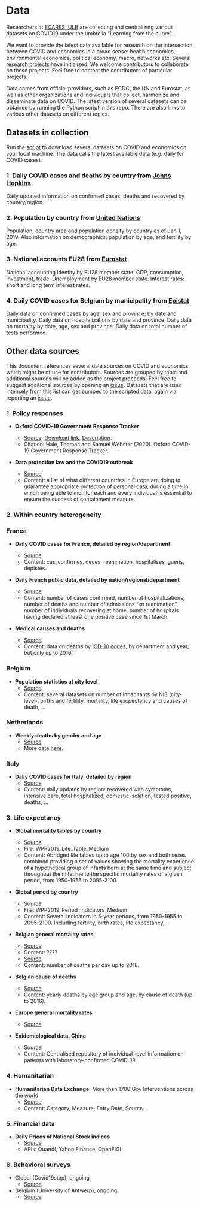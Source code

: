 # Data
Researchers at [ECARES, ULB](https://ecares.ulb.be) are collecting and centralizing various datasets on COVID19 under the umbrella "Learning from the curve".

We want to provide the latest data available for research on the intersection between COVID and economics in a broad sense: health economics, environmental economics, political economy, macro, networks etc. Several [research projects](https://github.com/Learning-from-the-curve/Projects) have initialized. We welcome contributors to collaborate on these projects. Feel free to contact the contributors of particular projects.

Data comes from official providors, such as ECDC, the UN and Eurostat, as well as other organizations and individuals that collect, harmonize and disseminate data on COVID.
The latest version of several datasets can be obtained by running the Python script in this repo. There are also links to various other datasets on different topics.


## Datasets in collection
Run the [script](https://github.com/Learning-from-the-curve/Data/blob/master/Get_data.ipynb) to download several datasets on COVID and economics on your local machine. 
The data calls the latest available data (e.g. daily for COVID cases).

### 1. Daily COVID cases and deaths by country from [Johns Hopkins](https://github.com/CSSEGISandData/COVID-19/tree/master/csse_covid_19_data/csse_covid_19_time_series) 
Daily updated information on confirmed cases, deaths and recovered by country/region.

### 2. Population by country from [United Nations](https://population.un.org/wpp/Download/Standard/CSV/) 
Population, country area and population density by country as of Jan 1, 2019.
Also information on demographics: population by age, and fertility by age.

### 3. National accounts EU28 from [Eurostat](https://ec.europa.eu/eurostat/web/population-demography-migration-projections/data/database) 
National accounting identity by EU28 member state: GDP, consumption, investment, trade.
Unemployment by EU28 member state.
Interest rates: short and long term interest rates.

### 4. Daily COVID cases for Belgium by municipality from [Epistat](https://epistat.wiv-isp.be/covid/)
Daily data on confirmed cases by age, sex and province; by date and municipality.
Daily data on hospitalizations by date and province.
Daily data on mortality by date, age, sex and province.
Daily data on total number of tests performed.



## Other data sources

This document references several data sources on COVID and economics, which might be of use for contributors.
Sources are grouped by topic and additional sources will be added as the project proceeds. 
Feel free to suggest additional sources by opening an [issue](https://github.com/Learning-from-the-curve/Data/issues).
Datasets that are used intensely from this list can get bumped to the scripted data, again via reporting an [issue](https://github.com/Learning-from-the-curve/Data/issues).

### 1. Policy responses
- **Oxford COVID-19 Government Response Tracker**
  - [Source](https://www.bsg.ox.ac.uk/research/research-projects/oxford-covid-19-government-response-tracker), [Download link](https://www.bsg.ox.ac.uk/sites/default/files/OxCGRT_Download_latest_data.xlsx), [Description](https://www.bsg.ox.ac.uk/sites/default/files/2020-03/BSG-WP-2020-031-v2.0.pdf).
  - Citation: Hale, Thomas and Samuel Webster (2020). Oxford COVID-19 Government Response Tracker.
  
- **Data protection law and the COVID19 outbreak**
  - [Source](https://lsts.research.vub.be/en/data-protection-law-and-the-covid-19-outbreak)
  - Content: a list of what different countries in Europe are doing to guarantee appropriate protection of personal data, during a time in which being able to monitor each and every individual is essential to ensure the success of containment measure. 


### 2. Within country heterogeneity
### France
-	**Daily COVID cases for France, detailed by region/department** 
    - [Source](https://github.com/opencovid19-fr/data/blob/master/README.en.md)
    - Content: cas_confirmes, deces, reanimation, hospitalises, gueris, depistes.
  
-	**Daily French public data, detailed by nation/regional/department**
    - [Source](https://geodes.santepubliquefrance.fr/#c=indicator&f=0&i=covid_hospit.hosp&s=2020-03-26&t=a01&view=map2) 
    - Content: number of cases confirmed, number of hospitalizations, number of deaths and number of admissions “en reanimation”, number of individuals recovering at home, number of hospitals having declared at least one positive case since 1st March.

-	**Medical causes and deaths**
    - [Source](https://www.cepidc.inserm.fr/causes-medicales-de-deces/interroger-les-donnees-de-mortalite)
    - Content: data on deaths by [ICD-10 codes](https://icd.who.int/browse10/2008/fr), by department and year, but only up to 2016.

### Belgium
- **Population statistics at city level** 
    - [Source](https://statbel.fgov.be/en/themes/population/structure-population)
    - Content: several datasets on number of inhabitants by NIS (city-level), births and fertility, mortality, life excpectancy and causes of death, ...


### Netherlands
- **Weekly deaths by gender and age**
    - [Source](https://opendata.cbs.nl/#/CBS/nl/dataset/70895ned/table?dl=35477)
    - More data [here](https://opendata.cbs.nl/portal.html?_la=nl&_catalog=CBS&tableId=70895ned&_theme=75).
 
 
### Italy
- **Daily COVID cases for Italy, detailed by region**
    - [Source](https://github.com/pcm-dpc/COVID-19/tree/master/dati-regioni)
    - Content: daily updates by region: recovered with symptoms, intensive care, total hospitalized, domestic isolation, tested positive, deaths, ...


### 3. Life expectancy
-	**Global mortality tables by country**
    - [Source](https://population.un.org/wpp/Download/Standard/CSV/)
    - File: WPP2019_Life_Table_Medium
    - Content: Abridged life tables up to age 100 by sex and both sexes combined providing a set of values showing the 
    mortality experience of a hypothetical group of infants born at the same time and subject throughout their lifetime 
    to the specific mortality rates of a given period, from 1950-1955 to 2095-2100.
    
-	**Global period by country**
    - [Source](https://population.un.org/wpp/Download/Standard/CSV/)
    - File: WPP2019_Period_Indicators_Medium
    - Content: Several indicators in 5-year periods, from 1950-1955 to 2095-2100. 
    Including fertility, birth rates, life expectancy, ...
    
-	**Belgian general mortality rates**
    - [Source](https://epistat.wiv-isp.be/momo/)
    - Content: ????
    - [Source](https://statbel.fgov.be/en/open-data/number-deaths-day)
    - Content: number of deaths per day up to 2018.
  
-	**Belgian cause of deaths**
    - [Source](https://statbel.fgov.be/en/themes/population/mortality-life-expectancy-and-causes-death/causes-death#figures)
    - Content: yearly deaths by age group and age, by cause of death (up to 2016).
  
-	**Europe general mortality rates**
    - [Source](http://www.euromomo.eu)
  
-	**Epidemiological data, China**
    - [Source](https://www.thelancet.com/journals/laninf/article/PIIS1473-3099(20)30119-5/fulltext)
    - Content: Centralised repository of individual-level information on patients with laboratory-confirmed COVID-19.


### 4. Humanitarian
-	**Humanitarian Data Exchange:** More than 1700 Gov Interventions across the world
    - [Source](https://data.humdata.org/dataset/acaps-covid19-government-measures-dataset)
    - Content: Category, Measure, Entry Date, Source.
 
 
### 5. Financial data
-	**Daily Prices of National Stock indices**
    - [Source](https://finance.yahoo.com/world-indices/)
    -	APIs: Quandl, Yahoo Finance, OpenFIGI


### 6. Behavioral surveys
- Global (Covid19stop), ongoing
    - [Source](https://www.covid19stop.org/survey)
- Belgium (University of Antwerp), ongoing
    - [Source](https://www.tijd.be/dossiers/coronavirus/34-doden-aantal-ziekenhuisopnames-daalt-voor-tweede-dag-op-rij/10216380.html)
